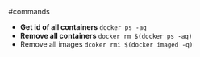 #commands 

- **Get id of all containers** `docker ps -aq`
- **Remove all containers** `docker rm $(docker ps -aq)`
- Remove all images `dcoker rmi $(docker imaged -q)`
